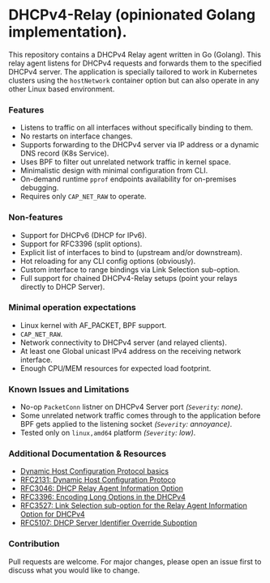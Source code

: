# DHCPv4-Relay (opinionated Golang implementation).

This repository contains a DHCPv4 Relay agent written in Go (Golang). This relay agent listens for DHCPv4 requests and forwards them to the specified DHCPv4 server. The application is specially tailored to work in Kubernetes clusters using the `hostNetwork` container option but can also operate in any other Linux based environment.

### Features

- Listens to traffic on all interfaces without specifically binding to them.
- No restarts on interface changes.
- Supports forwarding to the DHCPv4 server via IP address or a dynamic DNS record (K8s Service).
- Uses BPF to filter out unrelated network traffic in kernel space.
- Minimalistic design with minimal configuration from CLI.
- On-demand runtime `pprof` endpoints availability for on-premises debugging.
- Requires only `CAP_NET_RAW` to operate.

### Non-features

- Support for DHCPv6 (DHCP for IPv6).
- Support for RFC3396 (split options).
- Explicit list of interfaces to bind to (upstream and/or downstream).
- Hot reloading for any CLI config options (obviously).
- Custom interface to range bindings via Link Selection sub-option.
- Full support for chained DHCPv4-Relay setups (point your relays directly to DHCP Server).

### Minimal operation expectations

- Linux kernel with AF_PACKET, BPF support.
- `CAP_NET_RAW`.
- Network connectivity to DHCPv4 server (and relayed clients).
- At least one Global unicast IPv4 address on the receiving network interface.
- Enough CPU/MEM resources for expected load footprint.

### Known Issues and Limitations

- No-op `PacketConn` listner on DHCPv4 Server port *(`Severity`: none)*.
- Some unrelated network traffic comes through to the application before BPF gets applied to the listening socket *(`Severity`: annoyance)*.
- Tested only on `linux,amd64` platform *(`Severity`: low)*.

### Additional Documentation & Resources

- [Dynamic Host Configuration Protocol basics](https://learn.microsoft.com/en-us/windows-server/troubleshoot/dynamic-host-configuration-protocol-basics)
- [RFC2131: Dynamic Host Configuration Protoco](https://www.rfc-editor.org/rfc/rfc2131.html)
- [RFC3046: DHCP Relay Agent Information Option](https://www.rfc-editor.org/rfc/rfc3046.html)
- [RFC3396: Encoding Long Options in the DHCPv4](https://www.rfc-editor.org/rfc/rfc3396.html)
- [RFC3527: Link Selection sub-option for the Relay Agent Information Option for DHCPv4](https://www.rfc-editor.org/rfc/rfc3527.html)
- [RFC5107: DHCP Server Identifier Override Suboption](https://www.rfc-editor.org/rfc/rfc5107.html)

### Contribution

Pull requests are welcome. For major changes, please open an issue first to discuss what you would like to change.

